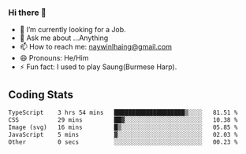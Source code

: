 ### Hi there 👋

- 🔭 I’m currently looking for a Job.
- 💬 Ask me about ...Anything
- 📫 How to reach me: naywinlhaing@gmail.com
- 😄 Pronouns: He/Him
- ⚡ Fun fact: I used to play Saung(Burmese Harp).


## Coding Stats
<!--START_SECTION:waka-->

```txt
TypeScript    3 hrs 54 mins   ████████████████████▒░░░░   81.51 %
CSS           29 mins         ██▓░░░░░░░░░░░░░░░░░░░░░░   10.38 %
Image (svg)   16 mins         █▒░░░░░░░░░░░░░░░░░░░░░░░   05.85 %
JavaScript    5 mins          ▓░░░░░░░░░░░░░░░░░░░░░░░░   02.03 %
Other         0 secs          ░░░░░░░░░░░░░░░░░░░░░░░░░   00.23 %
```

<!--END_SECTION:waka-->
